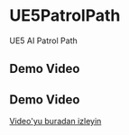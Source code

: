 # UE5PatrolPath
 UE5 AI Patrol Path
## Demo Video

## Demo Video

[Video'yu buradan izleyin](UE5PatrolPath.mp4)

